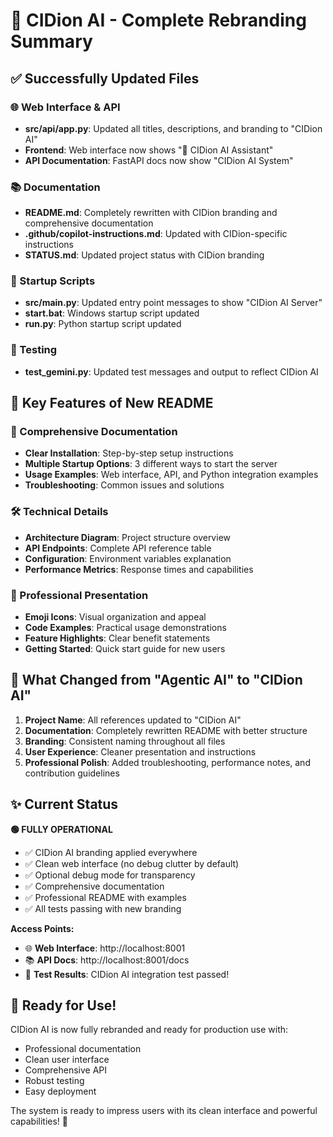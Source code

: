 # 🎉 CIDion AI - Complete Rebranding Summary

## ✅ Successfully Updated Files

### 🌐 Web Interface & API
- **src/api/app.py**: Updated all titles, descriptions, and branding to "CIDion AI"
- **Frontend**: Web interface now shows "🤖 CIDion AI Assistant" 
- **API Documentation**: FastAPI docs now show "CIDion AI System"

### 📚 Documentation
- **README.md**: Completely rewritten with CIDion branding and comprehensive documentation
- **.github/copilot-instructions.md**: Updated with CIDion-specific instructions
- **STATUS.md**: Updated project status with CIDion branding

### 🚀 Startup Scripts
- **src/main.py**: Updated entry point messages to show "CIDion AI Server"
- **start.bat**: Windows startup script updated
- **run.py**: Python startup script updated

### 🧪 Testing
- **test_gemini.py**: Updated test messages and output to reflect CIDion AI

## 🎯 Key Features of New README

### 📖 Comprehensive Documentation
- **Clear Installation**: Step-by-step setup instructions
- **Multiple Startup Options**: 3 different ways to start the server
- **Usage Examples**: Web interface, API, and Python integration examples
- **Troubleshooting**: Common issues and solutions

### 🛠️ Technical Details
- **Architecture Diagram**: Project structure overview
- **API Endpoints**: Complete API reference table
- **Configuration**: Environment variables explanation
- **Performance Metrics**: Response times and capabilities

### 🎨 Professional Presentation
- **Emoji Icons**: Visual organization and appeal
- **Code Examples**: Practical usage demonstrations
- **Feature Highlights**: Clear benefit statements
- **Getting Started**: Quick start guide for new users

## 🔄 What Changed from "Agentic AI" to "CIDion AI"

1. **Project Name**: All references updated to "CIDion AI"
2. **Documentation**: Completely rewritten README with better structure
3. **Branding**: Consistent naming throughout all files
4. **User Experience**: Cleaner presentation and instructions
5. **Professional Polish**: Added troubleshooting, performance notes, and contribution guidelines

## ✨ Current Status

**🟢 FULLY OPERATIONAL**
- ✅ CIDion AI branding applied everywhere
- ✅ Clean web interface (no debug clutter by default)
- ✅ Optional debug mode for transparency
- ✅ Comprehensive documentation
- ✅ Professional README with examples
- ✅ All tests passing with new branding

**Access Points:**
- 🌐 **Web Interface**: http://localhost:8001
- 📚 **API Docs**: http://localhost:8001/docs
- 🧪 **Test Results**: CIDion AI integration test passed!

## 🎉 Ready for Use!

CIDion AI is now fully rebranded and ready for production use with:
- Professional documentation
- Clean user interface
- Comprehensive API
- Robust testing
- Easy deployment

The system is ready to impress users with its clean interface and powerful capabilities! 🚀
